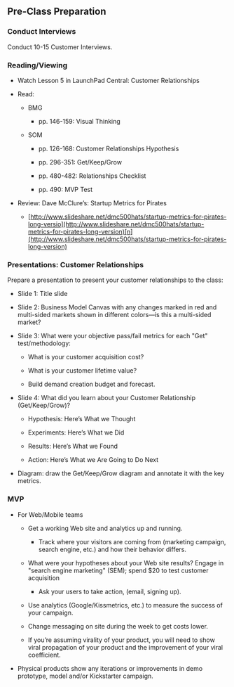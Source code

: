 ## Pre-Class Preparation

### Conduct Interviews

Conduct 10-15 Customer Interviews.

### Reading/Viewing

* Watch Lesson 5 in LaunchPad Central: Customer Relationships

* Read:

    * BMG 

        * pp. 146-159: Visual Thinking

    * SOM 

        * pp. 126-168: Customer Relationships Hypothesis

        * pp. 296-351: Get/Keep/Grow

        * pp. 480-482: Relationships Checklist

        * pp. 490: MVP Test

* Review: Dave McClure’s: Startup Metrics for Pirates

    * [http://www.slideshare.net/dmc500hats/startup-metrics-for-pirates-long-versio](http://www.slideshare.net/dmc500hats/startup-metrics-for-pirates-long-version)[n](http://www.slideshare.net/dmc500hats/startup-metrics-for-pirates-long-version)

### Presentations: Customer Relationships

Prepare a presentation to present your customer relationships to the class:

* Slide 1: Title slide

* Slide 2: Business Model Canvas with any changes marked in red and multi-sided markets shown in different colors—is this a multi-sided market?

* Slide 3: What were your objective pass/fail metrics for each "Get" test/methodology:

    * What is your customer acquisition cost?

    * What is your customer lifetime value?

    * Build demand creation budget and forecast.

* Slide 4: What did you learn about your Customer Relationship (Get/Keep/Grow)?

    * Hypothesis: Here’s What we Thought

    * Experiments: Here’s What we Did

    * Results:  Here’s What we Found

    * Action: 	Here’s What we Are Going to Do Next

* Diagram: draw the Get/Keep/Grow diagram and annotate it with the key metrics.

### MVP

* For Web/Mobile teams

    * Get a working Web site and analytics up and running.

        * Track where your visitors are coming from (marketing campaign, search engine, etc.) and how their behavior differs.

    * What were your hypotheses about your Web site results? Engage in "search engine marketing" (SEM); spend $20 to test customer acquisition

        * Ask your users to take action, (email, signing up).

    * Use analytics (Google/Kissmetrics, etc.) to measure the success of your campaign.

    * Change messaging on site during the week to get costs lower.

    * If you’re assuming virality of your product, you will need to show viral propagation of your product and the improvement of your viral coefficient.

* Physical products show any iterations or improvements in demo prototype, model and/or Kickstarter campaign.
